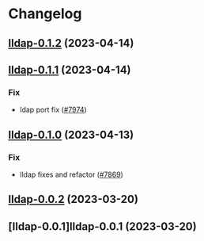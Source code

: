 # Changelog



## [lldap-0.1.2](https://github.com/truecharts/charts/compare/lldap-0.1.1...lldap-0.1.2) (2023-04-14)




## [lldap-0.1.1](https://github.com/truecharts/charts/compare/lldap-0.1.0...lldap-0.1.1) (2023-04-14)

### Fix

- ldap port fix ([#7974](https://github.com/truecharts/charts/issues/7974))
  
  


## [lldap-0.1.0](https://github.com/truecharts/charts/compare/lldap-0.0.2...lldap-0.1.0) (2023-04-13)

### Fix

- lldap fixes and refactor ([#7869](https://github.com/truecharts/charts/issues/7869))
  
  


## [lldap-0.0.2](https://github.com/truecharts/charts/compare/lldap-0.0.1...lldap-0.0.2) (2023-03-20)




## [lldap-0.0.1]lldap-0.0.1 (2023-03-20)

